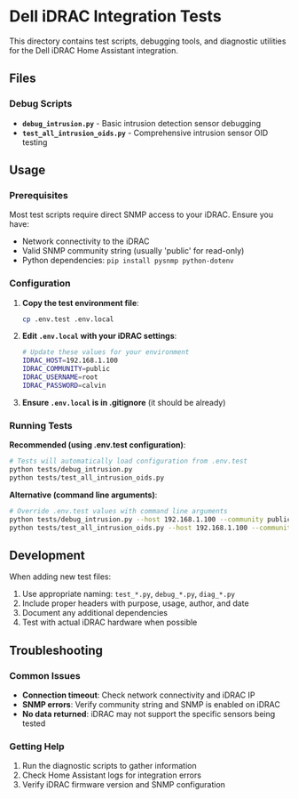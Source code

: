 # Dell iDRAC Integration Tests

This directory contains test scripts, debugging tools, and diagnostic utilities for the Dell iDRAC Home Assistant integration.

## Files

### Debug Scripts
- **`debug_intrusion.py`** - Basic intrusion detection sensor debugging
- **`test_all_intrusion_oids.py`** - Comprehensive intrusion sensor OID testing

## Usage

### Prerequisites
Most test scripts require direct SNMP access to your iDRAC. Ensure you have:
- Network connectivity to the iDRAC
- Valid SNMP community string (usually 'public' for read-only)
- Python dependencies: `pip install pysnmp python-dotenv`

### Configuration
1. **Copy the test environment file**:
   ```bash
   cp .env.test .env.local
   ```

2. **Edit `.env.local` with your iDRAC settings**:
   ```bash
   # Update these values for your environment
   IDRAC_HOST=192.168.1.100
   IDRAC_COMMUNITY=public
   IDRAC_USERNAME=root
   IDRAC_PASSWORD=calvin
   ```

3. **Ensure `.env.local` is in .gitignore** (it should be already)

### Running Tests

**Recommended (using .env.test configuration)**:
```bash
# Tests will automatically load configuration from .env.test
python tests/debug_intrusion.py
python tests/test_all_intrusion_oids.py
```

**Alternative (command line arguments)**:
```bash
# Override .env.test values with command line arguments
python tests/debug_intrusion.py --host 192.168.1.100 --community public
python tests/test_all_intrusion_oids.py --host 192.168.1.100 --community public
```

## Development

When adding new test files:
1. Use appropriate naming: `test_*.py`, `debug_*.py`, `diag_*.py`
2. Include proper headers with purpose, usage, author, and date
3. Document any additional dependencies
4. Test with actual iDRAC hardware when possible

## Troubleshooting

### Common Issues
- **Connection timeout**: Check network connectivity and iDRAC IP
- **SNMP errors**: Verify community string and SNMP is enabled on iDRAC
- **No data returned**: iDRAC may not support the specific sensors being tested

### Getting Help
1. Run the diagnostic scripts to gather information
2. Check Home Assistant logs for integration errors
3. Verify iDRAC firmware version and SNMP configuration